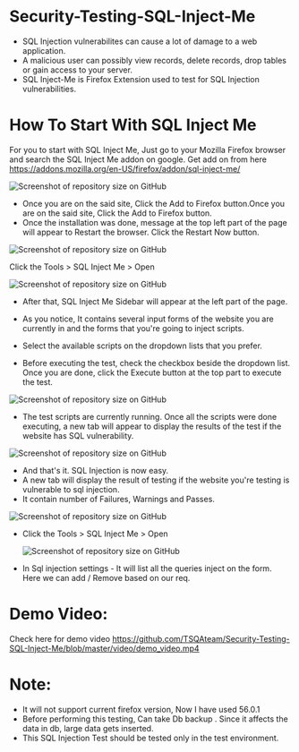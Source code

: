 # Security-Testing-SQL-Inject-Me
- SQL Injection vulnerabilites can cause a lot of damage to a web application. 
- A malicious user can possibly view records, delete records, drop tables or gain access to your server. 
- SQL Inject-Me is Firefox Extension used to test for SQL Injection vulnerabilities.

# How To Start With SQL Inject Me
For you to start with SQL Inject Me, Just go to your Mozilla Firefox browser and search the SQL   Inject Me addon on google.
   Get add on from here
 https://addons.mozilla.org/en-US/firefox/addon/sql-inject-me/
 
  ![Screenshot of repository size on GitHub](https://github.com/TSQAteam/Security-Testing-SQL-Inject-Me/blob/master/images/1.png)
  
   - Once you are on the said site, Click the Add to Firefox button.Once you are on the said site, Click  the Add to Firefox button.
   - Once the installation was done, message at the top left part of the page will appear to Restart the browser. Click the Restart Now  button.
   
   ![Screenshot of repository size on GitHub](https://github.com/TSQAteam/Security-Testing-SQL-Inject-Me/blob/master/images/1_2.png)
   
   
   Click  the Tools > SQL Inject Me > Open
   
   ![Screenshot of repository size on GitHub](https://github.com/TSQAteam/Security-Testing-SQL-Inject-Me/blob/master/images/2.png)
 
   - After that,  SQL Inject Me Sidebar will appear at the left part of the page.
   - As you notice, It contains several input forms of the website you are currently in and the forms that you're going to inject scripts. 
      
   - Select the available scripts on the dropdown lists that you prefer. 
   - Before executing the test, check the checkbox beside the dropdown list. Once you are done, click the Execute button at the top part to execute the test.
   
   
   
  ![Screenshot of repository size on GitHub](https://github.com/TSQAteam/Security-Testing-SQL-Inject-Me/blob/master/images/3.png)

   - The test scripts are currently running. Once all the scripts were done executing, a new tab will appear to display the results of the test if the website has SQL vulnerability.
   
  ![Screenshot of repository size on GitHub](https://github.com/TSQAteam/Security-Testing-SQL-Inject-Me/blob/master/images/4.png)
  
  
   - And that's it. SQL Injection is now easy. 
   - A new tab will display the result of testing if the website you're testing is vulnerable to sql injection. 
   - It contain number of Failures, Warnings and Passes.
  
  
   ![Screenshot of repository size on GitHub](https://github.com/TSQAteam/Security-Testing-SQL-Inject-Me/blob/master/images/5.png)
   
   - Click  the Tools > SQL Inject Me > Open
   
      ![Screenshot of repository size on GitHub](https://github.com/TSQAteam/Security-Testing-SQL-Inject-Me/blob/master/images/6.png)
      
   -  In Sql injection settings  - It will list all the queries inject on the form. Here we can add / Remove based on our req.
   
   
   # Demo Video:
   
   Check here for demo video
    https://github.com/TSQAteam/Security-Testing-SQL-Inject-Me/blob/master/video/demo_video.mp4
   
   
   # Note:
   - It will not support current firefox version, Now I have used 56.0.1
   - Before performing this testing, Can take Db backup . Since it affects the data in db, large data gets inserted.
   - This SQL Injection Test should be tested only in the test environment.
